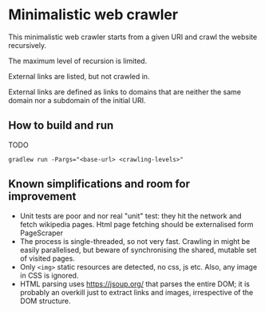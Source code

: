 # Minimalistic web crawler

This minimalistic web crawler starts from a given URI and crawl the website recursively.

The maximum level of recursion is limited.

External links are listed, but not crawled in.

External links are defined as links to domains that are neither the same domain
nor a subdomain of the initial URI.

## How to build and run

TODO

```
gradlew run -Pargs="<base-url> <crawling-levels>"
```

## Known simplifications and room for improvement

* Unit tests are poor and nor real "unit" test: they hit the network and fetch wikipedia pages. Html page fetching should be externalised form PageScraper
* The process is single-threaded, so not very fast. Crawling in might be easily parallelised, but beware of synchronising the shared, mutable set of visited pages.
* Only `<img>` static resources are detected, no css, js etc. Also, any image in CSS is ignored.
* HTML parsing uses https://jsoup.org/ that parses the entire DOM; it is probably an overkill just to extract links and images, irrespective of the DOM structure.
